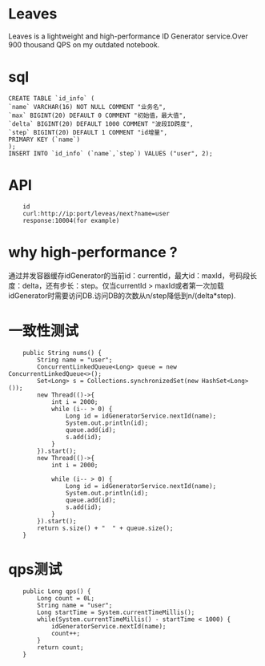 # Leaves
Leaves is a lightweight and high-performance ID Generator service.Over 900 thousand QPS on my outdated notebook.

# sql

    CREATE TABLE `id_info` (
	`name` VARCHAR(16) NOT NULL COMMENT "业务名",
	`max` BIGINT(20) DEFAULT 0 COMMENT "初始值，最大值",
	`delta` BIGINT(20) DEFAULT 1000 COMMENT "波段ID跨度",
	`step` BIGINT(20) DEFAULT 1 COMMENT "id增量",
	PRIMARY KEY (`name`)
    );
    INSERT INTO `id_info` (`name`,`step`) VALUES ("user", 2);

# API
        id
        curl:http://ip:port/leveas/next?name=user
        response:10004(for example)

# why high-performance ?

通过并发容器缓存idGenerator的当前id：currentId，最大id：maxId，号码段长度：delta，还有步长：step。仅当currentId > maxId或者第一次加载idGenerator时需要访问DB.访问DB的次数从n/step降低到n/(delta*step).

# 一致性测试

        public String nums() {
            String name = "user";
            ConcurrentLinkedQueue<Long> queue = new ConcurrentLinkedQueue<>();
            Set<Long> s = Collections.synchronizedSet(new HashSet<Long>());
            new Thread(()->{
                int i = 2000;
                while (i-- > 0) {
                    Long id = idGeneratorService.nextId(name);
                    System.out.println(id);
                    queue.add(id);
                    s.add(id);
                }
            }).start();
            new Thread(()->{
                int i = 2000;

                while (i-- > 0) {
                    Long id = idGeneratorService.nextId(name);
                    System.out.println(id);
                    queue.add(id);
                    s.add(id);
                }
            }).start();
            return s.size() + "  " + queue.size();
        }

# qps测试

        public Long qps() {
            Long count = 0L;
            String name = "user";
            Long startTime = System.currentTimeMillis();
            while(System.currentTimeMillis() - startTime < 1000) {
                idGeneratorService.nextId(name);
                count++;
            }
            return count;
        }